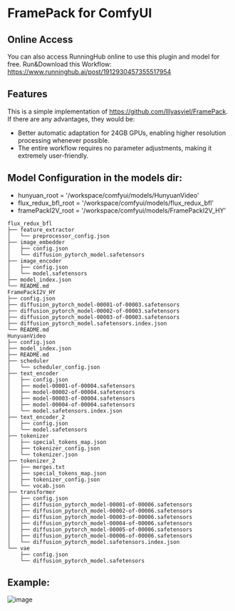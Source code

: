 # FramePack for ComfyUI

## Online Access
You can also access RunningHub online to use this plugin and model for free.
Run&Download this Workflow: 
https://www.runninghub.ai/post/1912930457355517954

## Features  
This is a simple implementation of https://github.com/lllyasviel/FramePack. If there are any advantages, they would be:  
- Better automatic adaptation for 24GB GPUs, enabling higher resolution processing whenever possible.  
- The entire workflow requires no parameter adjustments, making it extremely user-friendly.  

## Model Configuration in the models dir:
- hunyuan_root = '/workspace/comfyui/models/HunyuanVideo'
- flux_redux_bfl_root = '/workspace/comfyui/models/flux_redux_bfl'
- framePackI2V_root = '/workspace/comfyui/models/FramePackI2V_HY'
```
flux_redux_bfl
├── feature_extractor
│   └── preprocessor_config.json
├── image_embedder
│   ├── config.json
│   └── diffusion_pytorch_model.safetensors
├── image_encoder
│   ├── config.json
│   └── model.safetensors
├── model_index.json
└── README.md
FramePackI2V_HY
├── config.json
├── diffusion_pytorch_model-00001-of-00003.safetensors
├── diffusion_pytorch_model-00002-of-00003.safetensors
├── diffusion_pytorch_model-00003-of-00003.safetensors
├── diffusion_pytorch_model.safetensors.index.json
└── README.md
HunyuanVideo
├── config.json
├── model_index.json
├── README.md
├── scheduler
│   └── scheduler_config.json
├── text_encoder
│   ├── config.json
│   ├── model-00001-of-00004.safetensors
│   ├── model-00002-of-00004.safetensors
│   ├── model-00003-of-00004.safetensors
│   ├── model-00004-of-00004.safetensors
│   └── model.safetensors.index.json
├── text_encoder_2
│   ├── config.json
│   └── model.safetensors
├── tokenizer
│   ├── special_tokens_map.json
│   ├── tokenizer_config.json
│   └── tokenizer.json
├── tokenizer_2
│   ├── merges.txt
│   ├── special_tokens_map.json
│   ├── tokenizer_config.json
│   └── vocab.json
├── transformer
│   ├── config.json
│   ├── diffusion_pytorch_model-00001-of-00006.safetensors
│   ├── diffusion_pytorch_model-00002-of-00006.safetensors
│   ├── diffusion_pytorch_model-00003-of-00006.safetensors
│   ├── diffusion_pytorch_model-00004-of-00006.safetensors
│   ├── diffusion_pytorch_model-00005-of-00006.safetensors
│   ├── diffusion_pytorch_model-00006-of-00006.safetensors
│   └── diffusion_pytorch_model.safetensors.index.json
└── vae
    ├── config.json
    └── diffusion_pytorch_model.safetensors
```
## Example:
![image](https://github.com/user-attachments/assets/ea936caf-c0ca-48f4-af20-64090771d382)

